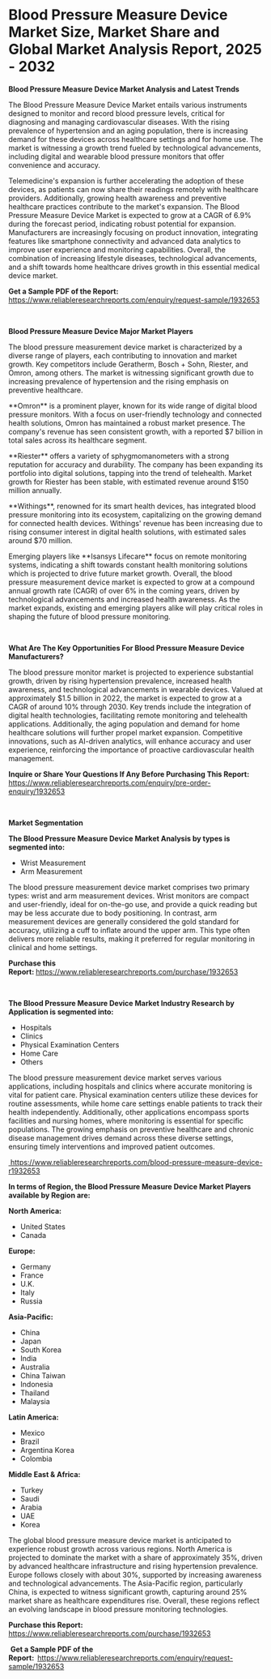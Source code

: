 <p><h1>Blood Pressure Measure Device Market Size, Market Share and Global Market Analysis Report, 2025 - 2032</h1></p><p><strong>Blood Pressure Measure Device Market Analysis and Latest Trends</strong></p>
<p><p>The Blood Pressure Measure Device Market entails various instruments designed to monitor and record blood pressure levels, critical for diagnosing and managing cardiovascular diseases. With the rising prevalence of hypertension and an aging population, there is increasing demand for these devices across healthcare settings and for home use. The market is witnessing a growth trend fueled by technological advancements, including digital and wearable blood pressure monitors that offer convenience and accuracy. </p><p>Telemedicine's expansion is further accelerating the adoption of these devices, as patients can now share their readings remotely with healthcare providers. Additionally, growing health awareness and preventive healthcare practices contribute to the market's expansion. The Blood Pressure Measure Device Market is expected to grow at a CAGR of 6.9% during the forecast period, indicating robust potential for expansion. Manufacturers are increasingly focusing on product innovation, integrating features like smartphone connectivity and advanced data analytics to improve user experience and monitoring capabilities. Overall, the combination of increasing lifestyle diseases, technological advancements, and a shift towards home healthcare drives growth in this essential medical device market.</p></p>
<p><strong>Get a Sample PDF of the Report:&nbsp;</strong> <a href="https://www.reliableresearchreports.com/enquiry/request-sample/1932653?utm_campaign=9&utm_medium=2&utm_source=Github&utm_content=ia&utm_term=13042025&utm_id=blood-pressure-measure-device">https://www.reliableresearchreports.com/enquiry/request-sample/1932653</a></p>
<p>&nbsp;</p>
<p><strong>Blood Pressure Measure Device Major Market Players</strong></p>
<p><p>The blood pressure measurement device market is characterized by a diverse range of players, each contributing to innovation and market growth. Key competitors include Geratherm, Bosch + Sohn, Riester, and Omron, among others. The market is witnessing significant growth due to increasing prevalence of hypertension and the rising emphasis on preventive healthcare.</p><p>**Omron** is a prominent player, known for its wide range of digital blood pressure monitors. With a focus on user-friendly technology and connected health solutions, Omron has maintained a robust market presence. The company's revenue has seen consistent growth, with a reported $7 billion in total sales across its healthcare segment.</p><p>**Riester** offers a variety of sphygmomanometers with a strong reputation for accuracy and durability. The company has been expanding its portfolio into digital solutions, tapping into the trend of telehealth. Market growth for Riester has been stable, with estimated revenue around $150 million annually.</p><p>**Withings**, renowned for its smart health devices, has integrated blood pressure monitoring into its ecosystem, capitalizing on the growing demand for connected health devices. Withings' revenue has been increasing due to rising consumer interest in digital health solutions, with estimated sales around $70 million.</p><p>Emerging players like **Isansys Lifecare** focus on remote monitoring systems, indicating a shift towards constant health monitoring solutions which is projected to drive future market growth. Overall, the blood pressure measurement device market is expected to grow at a compound annual growth rate (CAGR) of over 6% in the coming years, driven by technological advancements and increased health awareness. As the market expands, existing and emerging players alike will play critical roles in shaping the future of blood pressure monitoring.</p></p>
<p>&nbsp;</p>
<p><strong>What Are The Key Opportunities For Blood Pressure Measure Device Manufacturers?</strong></p>
<p><p>The blood pressure monitor market is projected to experience substantial growth, driven by rising hypertension prevalence, increased health awareness, and technological advancements in wearable devices. Valued at approximately $1.5 billion in 2022, the market is expected to grow at a CAGR of around 10% through 2030. Key trends include the integration of digital health technologies, facilitating remote monitoring and telehealth applications. Additionally, the aging population and demand for home healthcare solutions will further propel market expansion. Competitive innovations, such as AI-driven analytics, will enhance accuracy and user experience, reinforcing the importance of proactive cardiovascular health management.</p></p>
<p><strong>Inquire or Share Your Questions If Any Before Purchasing This Report:</strong> <a href="https://www.reliableresearchreports.com/enquiry/pre-order-enquiry/1932653?utm_campaign=9&utm_medium=2&utm_source=Github&utm_content=ia&utm_term=13042025&utm_id=blood-pressure-measure-device">https://www.reliableresearchreports.com/enquiry/pre-order-enquiry/1932653</a></p>
<p>&nbsp;</p>
<p><strong>Market Segmentation</strong></p>
<p><strong>The Blood Pressure Measure Device Market Analysis by types is segmented into:</strong></p>
<p><ul><li>Wrist Measurement</li><li>Arm Measurement</li></ul></p>
<p><p>The blood pressure measurement device market comprises two primary types: wrist and arm measurement devices. Wrist monitors are compact and user-friendly, ideal for on-the-go use, and provide a quick reading but may be less accurate due to body positioning. In contrast, arm measurement devices are generally considered the gold standard for accuracy, utilizing a cuff to inflate around the upper arm. This type often delivers more reliable results, making it preferred for regular monitoring in clinical and home settings.</p></p>
<p><strong>Purchase this Report:&nbsp;</strong><a href="https://www.reliableresearchreports.com/purchase/1932653?utm_campaign=9&utm_medium=2&utm_source=Github&utm_content=ia&utm_term=13042025&utm_id=blood-pressure-measure-device">https://www.reliableresearchreports.com/purchase/1932653</a></p>
<p>&nbsp;</p>
<p><strong>The Blood Pressure Measure Device Market Industry Research by Application is segmented into:</strong></p>
<p><ul><li>Hospitals</li><li>Clinics</li><li>Physical Examination Centers</li><li>Home Care</li><li>Others</li></ul></p>
<p><p>The blood pressure measurement device market serves various applications, including hospitals and clinics where accurate monitoring is vital for patient care. Physical examination centers utilize these devices for routine assessments, while home care settings enable patients to track their health independently. Additionally, other applications encompass sports facilities and nursing homes, where monitoring is essential for specific populations. The growing emphasis on preventive healthcare and chronic disease management drives demand across these diverse settings, ensuring timely interventions and improved patient outcomes.</p></p>
<p><a href="https://www.reliableresearchreports.com/blood-pressure-measure-device-r1932653?utm_campaign=9&utm_medium=2&utm_source=Github&utm_content=ia&utm_term=13042025&utm_id=blood-pressure-measure-device">&nbsp;https://www.reliableresearchreports.com/blood-pressure-measure-device-r1932653</a></p>
<p><strong>In terms of Region, the Blood Pressure Measure Device Market Players available by Region are:</strong></p>
<p>
    <p> <strong> North America: </strong>
        <ul>
            <li>United States</li>
            <li>Canada</li>
        </ul>
        </p> 
    <p> <strong> Europe: </strong>
        <ul>
            <li>Germany</li>
            <li>France</li>
            <li>U.K.</li>
            <li>Italy</li>
            <li>Russia</li>
        </ul>
        </p> 
    <p> <strong> Asia-Pacific: </strong>
        <ul>
            <li>China</li>
            <li>Japan</li>
            <li>South Korea</li>
            <li>India</li>
            <li>Australia</li>
            <li>China Taiwan</li>
            <li>Indonesia</li>
            <li>Thailand</li>
            <li>Malaysia</li>
        </ul>
        </p> 
    <p> <strong> Latin America: </strong>
        <ul>
            <li>Mexico</li>
            <li>Brazil</li>
            <li>Argentina Korea</li>
            <li>Colombia</li>
        </ul>
        </p> 
    <p> <strong> Middle East & Africa: </strong>
        <ul>
            <li>Turkey</li>
            <li>Saudi</li>
            <li>Arabia</li>
            <li>UAE</li>
            <li>Korea</li>
        </ul>
    </p>
    </p>
<p><p>The global blood pressure measure device market is anticipated to experience robust growth across various regions. North America is projected to dominate the market with a share of approximately 35%, driven by advanced healthcare infrastructure and rising hypertension prevalence. Europe follows closely with about 30%, supported by increasing awareness and technological advancements. The Asia-Pacific region, particularly China, is expected to witness significant growth, capturing around 25% market share as healthcare expenditures rise. Overall, these regions reflect an evolving landscape in blood pressure monitoring technologies.</p></p>
<p><strong>Purchase this Report: </strong><a href="https://www.reliableresearchreports.com/purchase/1932653?utm_campaign=9&utm_medium=2&utm_source=Github&utm_content=ia&utm_term=13042025&utm_id=blood-pressure-measure-device">https://www.reliableresearchreports.com/purchase/1932653</a></p>
<p>&nbsp;<strong>Get a Sample PDF of the Report:&nbsp;&nbsp;</strong><a href="https://www.reliableresearchreports.com/enquiry/request-sample/1932653?utm_campaign=9&utm_medium=2&utm_source=Github&utm_content=ia&utm_term=13042025&utm_id=blood-pressure-measure-device">https://www.reliableresearchreports.com/enquiry/request-sample/1932653</a></p>
<p><strong></strong></p>
<p><p></p><p></p><p></p></p>